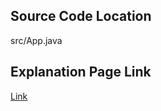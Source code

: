 ## Source Code Location

src/App.java

## Explanation Page Link

[Link](https://lunareclipse000.wordpress.com/2024/01/11/28279/)